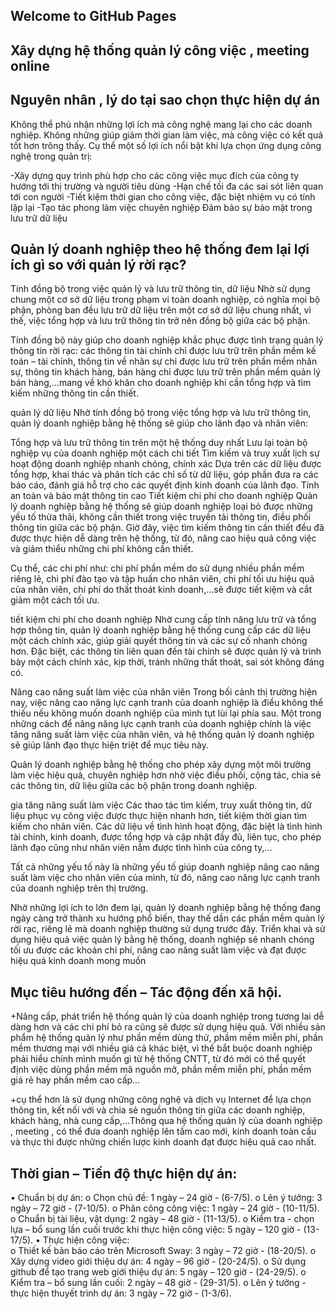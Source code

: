 ## Welcome to GitHub Pages

## Xây dựng hệ thống quản lý công việc , meeting online 
## 	Nguyên nhân , lý do tại sao chọn thực hiện dự án 

Không thể phủ nhận những lợi ích mà công nghệ mang lại cho các doanh nghiệp. Không những giúp giảm thời gian làm việc, mà công việc có kết quả tốt hơn trông thấy. Cụ thể một số lợi ích nổi bật khi lựa chọn ứng dụng công nghệ trong quản trị:

-Xây dựng quy trình phù hợp cho các công việc mục đích của công ty hướng tới thị trường và người tiêu dùng 
-Hạn chế tối đa các sai sót liên quan tới con người
-Tiết kiệm thời gian cho công việc, đặc biệt nhiệm vụ có tính lặp lại
-Tạo tác phong làm việc chuyên nghiệp
Đảm bảo sự bảo mật trong lưu trữ dữ liệu

 ## Quản lý doanh nghiệp theo hệ thống đem lại lợi ích gì so với quản lý rời rạc?
Tính đồng bộ trong việc quản lý và lưu trữ thông tin, dữ liệu
Nhờ sử dụng chung một cơ sở dữ liệu trong phạm vi toàn doanh nghiệp, có nghĩa mọi bộ phận, phòng ban đều lưu trữ dữ liệu trên một cơ sở dữ liệu chung nhất, vì thế, việc tổng hợp và lưu trữ thông tin trở nên đồng bộ giữa các bộ phận.

Tính đồng bộ này giúp cho doanh nghiệp khắc phục được tình trạng quản lý thông tin rời rạc: các thông tin tài chính chỉ được lưu trữ trên phần mềm kế toán – tài chính, thông tin về nhân sự chỉ được lưu trữ trên phần mềm nhân sự, thông tin khách hàng, bán hàng chỉ được lưu trữ trên phần mềm quản lý bán hàng,…mang về khó khăn cho doanh nghiệp khi cần tổng hợp và tìm kiếm những thông tin cần thiết.

quản lý dữ liệu
Nhờ tính đồng bộ trong việc tổng hợp và lưu trữ thông tin, quản lý doanh nghiệp bằng hệ thống sẽ giúp cho lãnh đạo và nhân viên:

Tổng hợp và lưu trữ thông tin trên một hệ thống duy nhất
Lưu lại toàn bộ nghiệp vụ của doanh nghiệp một cách chi tiết
Tìm kiếm và truy xuất lịch sự hoạt động doanh nghiệp nhanh chóng, chính xác
Dựa trên các dữ liệu được tổng hợp, khai thác và phân tích các chỉ số từ dữ liệu, góp phần đưa ra các báo cáo, đánh giá hỗ trợ cho các quyết định kinh doanh của lãnh đạo.
Tính an toàn và bảo mật thông tin cao
Tiết kiệm chi phí cho doanh nghiệp
Quản lý doanh nghiệp bằng hệ thống sẽ giúp doanh nghiệp loại bỏ được những yếu tố thừa thãi, không cần thiết trong việc truyền tải thông tin, điều phối thông tin giữa các bộ phận. Giờ đây, việc tìm kiếm thông tin cần thiết đều đã được thực hiện dễ dàng trên hệ thống, từ đó, nâng cao hiệu quả công việc và giảm thiểu những chi phí không cần thiết.

Cụ thể, các chi phí như: chi phí phần mềm do sử dụng nhiều phần mềm riêng lẻ, chi phí đào tạo và tập huấn cho nhân viên, chi phí tối ưu hiệu quả của nhân viên, chi phí do thất thoát kinh doanh,…sẽ được tiết kiệm và cắt giảm một cách tối ưu.

tiết kiệm chi phí cho doanh nghiệp
Nhờ cung cấp tính năng lưu trữ và tổng hợp thông tin, quản lý doanh nghiệp bằng hệ thống cung cấp các dữ liệu một cách chính xác, giúp giải quyết thông tin và các sự cố nhanh chóng hơn. Đặc biệt, các thông tin liên quan đến tài chính sẽ được quản lý và trình bày một cách chính xác, kịp thời, tránh những thất thoát, sai sót không đáng có.

Nâng cao năng suất làm việc của nhân viên
Trong bối cảnh thị trường hiện nay, việc nâng cao năng lực cạnh tranh của doanh nghiệp là điều không thể thiếu nếu không muốn doanh nghiệp của mình tụt lùi lại phía sau. Một trong những cách để nâng năng lực cạnh tranh của doanh nghiệp chính là việc tăng năng suất làm việc của nhân viên, và hệ thống quản lý doanh nghiệp sẽ giúp lãnh đạo thực hiện triệt để mục tiêu này.

Quản lý doanh nghiệp bằng hệ thống cho phép xây dựng một môi trường làm việc hiệu quả, chuyên nghiệp hơn nhờ việc điều phối, cộng tác, chia sẻ các thông tin, dữ liệu giữa các bộ phận trong doanh nghiệp.

gia tăng năng suất làm việc
Các thao tác tìm kiếm, truy xuất thông tin, dữ liệu phục vụ công việc được thực hiện nhanh hơn, tiết kiệm thời gian tìm kiếm cho nhân viên. Các dữ liệu về tình hình hoạt động, đặc biệt là tình hình tài chính, kinh doanh, được tổng hợp và cập nhật đầy đủ, liên tục, cho phép lãnh đạo cũng như nhân viên nắm được tình hình của công ty,…

Tất cả những yếu tố này là những yếu tố giúp doanh nghiệp nâng cao năng suất làm việc cho nhân viên của mình, từ đó, nâng cao năng lực cạnh tranh của doanh nghiệp trên thị trường.

Nhờ những lợi ích to lớn đem lại, quản lý doanh nghiệp bằng hệ thống đang ngày càng trở thành xu hướng phổ biến, thay thế dần các phần mềm quản lý rời rạc, riêng lẻ mà doanh nghiệp thường sử dụng trước đây. Triển khai và sử dụng hiệu quả việc quản lý bằng hệ thống, doanh nghiệp sẽ nhanh chóng tối ưu được các khoản chi phí, nâng cao năng suất làm việc và đạt được hiệu quả kinh doanh mong muốn
## Mục tiêu hướng đến – Tác động đến xã hội.

+Nâng cấp, phát triển hệ thống quản lý  của doanh nghiệp trong tương lai dễ dàng hơn và các chi phí bỏ ra cũng sẽ được sử dụng hiệu quả. Với nhiều sản phẩm hệ thống quản lý  như phần mềm dùng thử, phầm mềm miễn phí, phần mềm thương mại với nhiều giá cả khác biệt, vì thế bắt buộc doanh nghiệp phải hiểu chính mình muốn gì từ hệ thống CNTT, từ đó mới có thể quyết định việc dùng phần mềm mã nguồn mở, phần mềm miễn phí, phần mềm giá rẻ hay phần mềm cao cấp…

+cụ thể hơn là sử dụng những công nghệ và dịch vụ Internet để lựa chọn thông tin, kết nối với và chia sẻ nguồn thông tin giữa các doanh nghiệp, khách hàng, nhà cung cấp,…Thông qua hệ thống quản lý của doanh nghiệp , meeting , có thể đưa doanh nghiệp lên tầm cao mới, kinh doanh toàn cầu và thực thi được những chiến lược kinh doanh đạt được hiệu quả cao nhất.
## Thời gian – Tiến độ thực hiện dự án:
•	Chuẩn bị dự án:
o	Chọn chủ đề: 1 ngày – 24 giờ - (6-7/5).
o	Lên ý tưởng: 3 ngày – 72 giờ - (7-10/5).
o	Phân công công việc: 1 ngày – 24 giờ - (10-11/5).
o	Chuẩn bị tài liệu, vật dụng: 2 ngày – 48 giờ - (11-13/5).
o	Kiểm tra - chọn lựa – bổ sung lần cuối trước khi thực hiện công việc: 5 ngày – 120 giờ - (13-17/5).
•	Thực hiện công việc: 	
o	Thiết kế bản báo cáo trên Microsoft Sway: 3 ngày – 72 giờ - (18-20/5).
o	Xây dựng video giới thiệu dự án: 4 ngày – 96 giờ - (20-24/5).
o	Sử dụng github để tạo trang web giới thiệu dự án: 5 ngày – 120 giờ - (24-29/5).
o	Kiểm tra – bổ sung lần cuối: 2 ngày – 48 giờ - (29-31/5).
o	Lên ý tưởng - thực hiện thuyết trình dự án: 3 ngày – 72 giờ - (1-3/6).
